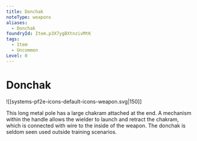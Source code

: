 ```yaml
---
title: Donchak
noteType: weapons
aliases:
  - Donchak
foundryId: Item.p3X7ygBXtnzivMtK
tags:
  - Item
  - Uncommon
Level: 0
---
```


# Donchak
![[systems-pf2e-icons-default-icons-weapon.svg|150]]

This long metal pole has a large chakram attached at the end. A mechanism within the handle allows the wielder to launch and retract the chakram, which is connected with wire to the inside of the weapon. The donchak is seldom seen used outside training scenarios.
